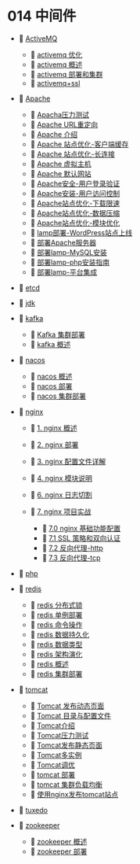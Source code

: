 # 014 中间件

* 📑 [ActiveMQ](siyuan://blocks/20231110105237-8sq0y3z)

  * 📄 [activemq 优化](siyuan://blocks/20231110105237-br404dd)
  * 📄 [activemq 概述](siyuan://blocks/20231110105237-gdccmry)
  * 📄 [activemq 部署和集群](siyuan://blocks/20231110105237-w2d9iw3)
  * 📄 [activemq+ssl](siyuan://blocks/20231110105237-8co62y1)
* 📑 [Apache](siyuan://blocks/20231110105237-vfj6wzp)

  * 📄 [Apacha压力测试](siyuan://blocks/20231110105237-l98bc9w)
  * 📄 [Apache URL重定向](siyuan://blocks/20231110105237-ld0xyux)
  * 📄 [Apache 介绍](siyuan://blocks/20231110105237-9r6s17z)
  * 📄 [Apache 站点优化-客户端缓存](siyuan://blocks/20231110105237-2gbtyb0)
  * 📄 [Apache 站点优化-长连接](siyuan://blocks/20231110105237-crvwv6c)
  * 📄 [Apache 虚拟主机](siyuan://blocks/20231110105237-xhhka7m)
  * 📄 [Apache 默认网站](siyuan://blocks/20231110105237-b2i1f2r)
  * 📄 [Apache安全-用户登录验证](siyuan://blocks/20231110105237-qa6qywc)
  * 📄 [Apache安装-用户访问控制](siyuan://blocks/20231110105237-5z23woz)
  * 📄 [Apache站点优化-下载限速](siyuan://blocks/20231110105237-1jgf0tv)
  * 📄 [Apache站点优化-数据压缩](siyuan://blocks/20231110105237-5ykxre1)
  * 📄 [Apache站点优化-模块优化](siyuan://blocks/20231110105237-pg3l0e8)
  * 📄 [lamp部署-WordPress站点上线](siyuan://blocks/20231110105237-m1u1nof)
  * 📄 [部署Apache服务器](siyuan://blocks/20231110105237-gvdpha0)
  * 📄 [部署lamp-MySQL安装](siyuan://blocks/20231110105237-pm8a0kw)
  * 📄 [部署lamp-php安装指南](siyuan://blocks/20231110105237-or6mjcr)
  * 📄 [部署lamp-平台集成](siyuan://blocks/20231110105237-nmm2w3w)
* 📄 [etcd](siyuan://blocks/20231110105237-ytnigkl)
* 📄 [jdk](siyuan://blocks/20231110105237-09fzlxw)
* 📑 [kafka](siyuan://blocks/20231110105237-886v0bv)

  * 📄 [Kafka 集群部署](siyuan://blocks/20231110105237-1dmh9kh)
  * 📄 [kafka 概述](siyuan://blocks/20231110105237-wyqzien)
* 📑 [nacos](siyuan://blocks/20231110105237-hbkray9)

  * 📄 [nacos 概述](siyuan://blocks/20231110105237-0v7pqpb)
  * 📄 [nacos 部署](siyuan://blocks/20231110105237-aspjd9u)
  * 📄 [nacos 集群部署](siyuan://blocks/20231110105237-1y89vd5)
* 📑 [nginx](siyuan://blocks/20231110105237-odeol88)

  * 📄 [1. nginx 概述](siyuan://blocks/20231110105237-gunyevw)
  * 📄 [2. nginx 部署](siyuan://blocks/20231110105237-0gz5zay)
  * 📄 [3. nginx 配置文件详解](siyuan://blocks/20231110105237-hb5oa1m)
  * 📄 [4. nginx 模块说明](siyuan://blocks/20231110105237-nbdeb80)
  * 📄 [6. nginx 日志切割](siyuan://blocks/20231110105237-xuaqjjj)
  * 📑 [7. nginx 项目实战](siyuan://blocks/20231110105237-djyw0dq)

    * 📄 [7.0 nginx 基础功能配置](siyuan://blocks/20231110105237-a779ski)
    * 📄 [7.1 SSL 策略和双向认证](siyuan://blocks/20231110105237-8uzmy1l)
    * 📄 [7.2 反向代理-http](siyuan://blocks/20231110105237-x20efse)
    * 📄 [7.3 反向代理-tcp](siyuan://blocks/20231110105237-yyxt7uz)
* 📄 [php](siyuan://blocks/20231110105237-1n4jd2x)
* 📑 [redis](siyuan://blocks/20231110105237-k9r2pff)

  * 📄 [redis 分布式锁](siyuan://blocks/20231110105237-9gqc4t8)
  * 📄 [redis 单例部署](siyuan://blocks/20231110105237-4madtae)
  * 📄 [redis 命令操作](siyuan://blocks/20231110105237-6gix5ks)
  * 📄 [redis 数据持久化](siyuan://blocks/20231110105237-urb1pil)
  * 📄 [redis 数据类型](siyuan://blocks/20231110105237-chdm8jc)
  * 📄 [redis 架构演化](siyuan://blocks/20231110105237-5buk4p8)
  * 📄 [redis 概述](siyuan://blocks/20231110105237-ygxmj09)
  * 📄 [redis 集群部署](siyuan://blocks/20231110105237-dhjyprl)
* 📑 [tomcat](siyuan://blocks/20231110105237-hd8jgyj)

  * 📄 [Tomcat 发布动态页面](siyuan://blocks/20231110105237-n4jaeef)
  * 📄 [Tomcat 目录与配置文件](siyuan://blocks/20231110105237-ulu3gr7)
  * 📄 [Tomcat介绍](siyuan://blocks/20231110105237-qa0bhz9)
  * 📄 [Tomcat压力测试](siyuan://blocks/20231110105237-xegxqhz)
  * 📄 [Tomcat发布静态页面](siyuan://blocks/20231110105237-v5chxkc)
  * 📄 [Tomcat多实例](siyuan://blocks/20231110105237-56ozoat)
  * 📄 [Tomcat调优](siyuan://blocks/20231110105237-eofwr3c)
  * 📄 [tomcat 部署](siyuan://blocks/20231110105237-3uidtxq)
  * 📄 [tomcat 集群负载均衡](siyuan://blocks/20231110105237-i0w629w)
  * 📄 [使用nginx发布tomcat站点](siyuan://blocks/20231110105237-m8skmei)
* 📄 [tuxedo](siyuan://blocks/20231110105237-wmvh67s)
* 📑 [zookeeper](siyuan://blocks/20231110105237-kx4lt1a)

  * 📄 [zookeeper 概述](siyuan://blocks/20231110105237-8gsogt6)
  * 📄 [zookeeper 部署](siyuan://blocks/20231110105237-xah50sz)

‍
